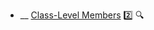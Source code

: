 * __ [Class-Level Members](./uml/classDiagrams/classLevelMembers) :two: <trigger for="pop:classLevelMembers-preview">:mag:</trigger>

<popover id="pop:classLevelMembers-preview" title=":mag: Class-Level Members" placement="right">
  <div slot="content">
    <include src=".\preview.md" />
  </div>
</popover>
